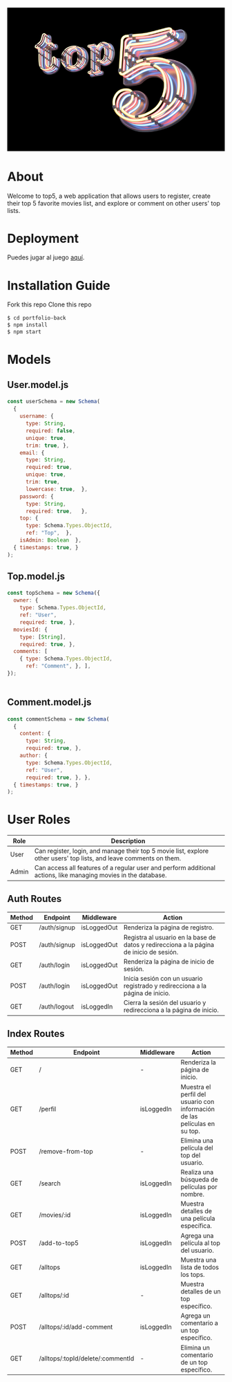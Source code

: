 
![Project Image](./public/images/top53.jpeg)

# About
Welcome to top5, a web application that allows users to register, create their top 5 favorite movies list, and explore or comment on other users' top lists.

# Deployment
Puedes jugar al juego [aquí](https://carlos-top5.adaptable.app).


# Installation Guide
Fork this repo
Clone this repo
```shell
$ cd portfolio-back
$ npm install
$ npm start
```
# Models

## User.model.js
```js
const userSchema = new Schema(
  {
    username: {
      type: String,
      required: false,
      unique: true,
      trim: true, },
    email: {
      type: String,
      required: true,
      unique: true,
      trim: true,
      lowercase: true,  },
    password: {
      type: String,
      required: true,   },
    top: {
      type: Schema.Types.ObjectId,
      ref: "Top",  },
    isAdmin: Boolean  },
  { timestamps: true, }
);
```

## Top.model.js
```js
const topSchema = new Schema({
  owner: {
    type: Schema.Types.ObjectId,
    ref: "User",
    required: true, },
  moviesId: {
    type: [String],
    required: true, },
  comments: [
    { type: Schema.Types.ObjectId,
      ref: "Comment", }, ],
});



```
## Comment.model.js
```js
const commentSchema = new Schema(
  {
    content: {
      type: String,
      required: true, },
    author: {
      type: Schema.Types.ObjectId,
      ref: "User",
      required: true, }, },
  { timestamps: true, }
);
```


# User Roles
| Role    | Description                                                                                                                                                                  |
| ------- | ---------------------------------------------------------------------------------------------------------------------------------------------------------------------------- |
| User    | Can register, login, and manage their top 5 movie list, explore other users' top lists, and leave comments on them.                                                         |
| Admin   | Can access all features of a regular user and perform additional actions, like managing movies in the database.                                                             




## Auth Routes

| Method | Endpoint          | Middleware     | Action |
| ------ | ----------------- | -------------- | ------ |
| GET    | /auth/signup      | isLoggedOut    | Renderiza la página de registro. |
| POST   | /auth/signup      | isLoggedOut    | Registra al usuario en la base de datos y redirecciona a la página de inicio de sesión. |
| GET    | /auth/login       | isLoggedOut    | Renderiza la página de inicio de sesión. |
| POST   | /auth/login       | isLoggedOut    | Inicia sesión con un usuario registrado y redirecciona a la página de inicio. |
| GET    | /auth/logout      | isLoggedIn     | Cierra la sesión del usuario y redirecciona a la página de inicio. |

## Index Routes

| Method | Endpoint          | Middleware     | Action |
| ------ | ----------------- | -------------- | ------ |
| GET    | /                 | -              | Renderiza la página de inicio. |
| GET    | /perfil           | isLoggedIn     | Muestra el perfil del usuario con información de las películas en su top. |
| POST   | /remove-from-top  | -              | Elimina una película del top del usuario. |
| GET    | /search           | isLoggedIn     | Realiza una búsqueda de películas por nombre. |
| GET    | /movies/:id       | isLoggedIn     | Muestra detalles de una película específica. |
| POST   | /add-to-top5      | isLoggedIn     | Agrega una película al top del usuario. |
| GET    | /alltops          | isLoggedIn     | Muestra una lista de todos los tops. |
| GET    | /alltops/:id      | -              | Muestra detalles de un top específico. |
| POST   | /alltops/:id/add-comment | isLoggedIn | Agrega un comentario a un top específico. |
| GET    | /alltops/:topId/delete/:commentId | - | Elimina un comentario de un top específico. |




